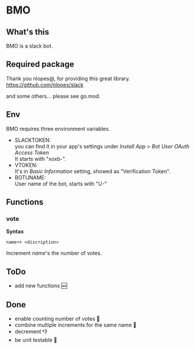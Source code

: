 # BMO
## What's this
BMO is a slack bot.

## Required package
Thank you nlopes@, for providing this great library.  
https://github.com/nlopes/slack  

and some others... please see go.mod.

## Env
BMO requires three environment variables.

- SLACKTOKEN:  
you can find it in your app's settings under *Install App* > *Bot User OAuth Access Token*  
It starts with "xoxb-".  
- VTOKEN:  
It's in *Basic Information* setting, showed as "Verification Token".  
- BOTUNAME:  
User name of the bot, starts with "U-"  

## Functions
### vote
**Syntax**
```
name++ <discription>
```

Increment *name*'s the number of votes.  

## ToDo
- add new functions 🆕

## Done
- enable counting number of votes 🔢
- combine multiple increments for the same name 🤝
- decrement 👎
- be unit testable 📝